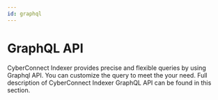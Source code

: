 ```yaml
---
id: graphql
---
```

# GraphQL API

CyberConnect Indexer provides precise and flexible queries by using Graphql API. You can customize the query to meet the your need. Full description of CyberConnect Indexer GraphQL API can be found in this section.